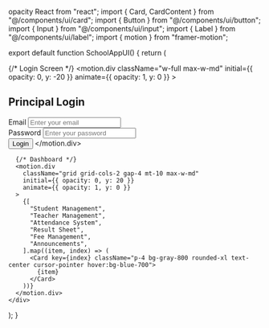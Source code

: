 opacity React from "react";
import { Card, CardContent } from "@/components/ui/card";
import { Button } from "@/components/ui/button";
import { Input } from "@/components/ui/input";
import { Label } from "@/components/ui/label";
import { motion } from "framer-motion";

export default function SchoolAppUI() {
  return (
    <div className="min-h-screen bg-gradient-to-b from-blue-900 to-black text-white flex flex-col items-center justify-center p-6">
      {/* Login Screen */}
      <motion.div
        className="w-full max-w-md"
        initial={{ opacity: 0, y: -20 }}
        animate={{ opacity: 1, y: 0 }}
      >
        <Card className="p-6 bg-gray-900 rounded-2xl shadow-lg">
          <h2 className="text-2xl font-bold text-center mb-4">Principal Login</h2>
          <div className="mb-4">
            <Label>Email</Label>
            <Input type="email" placeholder="Enter your email" className="mt-1" />
          </div>
          <div className="mb-4">
            <Label>Password</Label>
            <Input type="password" placeholder="Enter your password" className="mt-1" />
          </div>
          <Button className="w-full mt-4 bg-blue-600 hover:bg-blue-500">Login</Button>
        </Card>
      </motion.div>

      {/* Dashboard */}
      <motion.div
        className="grid grid-cols-2 gap-4 mt-10 max-w-md"
        initial={{ opacity: 0, y: 20 }}
        animate={{ opacity: 1, y: 0 }}
      >
        {[
          "Student Management",
          "Teacher Management",
          "Attendance System",
          "Result Sheet",
          "Fee Management",
          "Announcements",
        ].map((item, index) => (
          <Card key={index} className="p-4 bg-gray-800 rounded-xl text-center cursor-pointer hover:bg-blue-700">
            {item}
          </Card>
        ))}
      </motion.div>
    </div>
  );
}

